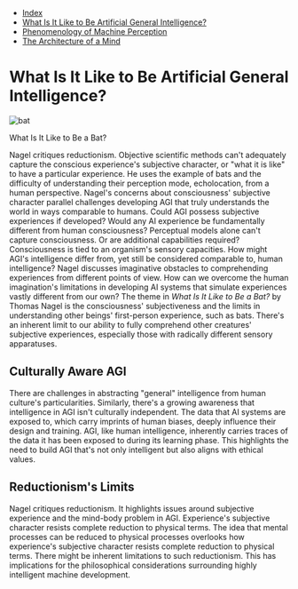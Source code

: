 * [Index](index.md)
* [What Is It Like to Be Artificial General Intelligence?](bat.md)
* [Phenomenology of Machine Perception](phenomenology-perception.md)
* [The Architecture of a Mind](synthetic-intelligence.md)

# What Is It Like to Be Artificial General Intelligence?

![bat](https://www.science.org/do/10.1126/science.ada0607/full/_20220126_on_batsecholocation_00640169-1675054672717.jpg)

What Is It Like to Be a Bat?

Nagel critiques reductionism. Objective scientific methods can't adequately capture the conscious experience's subjective character, or "what it is like" to have a particular experience. He uses the example of bats and the difficulty of understanding their perception mode, echolocation, from a human perspective. Nagel's concerns about consciousness' subjective character parallel challenges developing AGI that truly understands the world in ways comparable to humans. Could AGI possess subjective experiences if developed? Would any AI experience be fundamentally different from human consciousness? Perceptual models alone can't capture consciousness. Or are additional capabilities required? Consciousness is tied to an organism's sensory capacities. How might AGI's intelligence differ from, yet still be considered comparable to, human intelligence? Nagel discusses imaginative obstacles to comprehending experiences from different points of view. How can we overcome the human imagination's limitations in developing AI systems that simulate experiences vastly different from our own? The theme in *What Is It Like to Be a Bat?* by Thomas Nagel is the consciousness' subjectiveness and the limits in understanding other beings' first-person experience, such as bats. There's an inherent limit to our ability to fully comprehend other creatures' subjective experiences, especially those with radically different sensory apparatuses.

## Culturally Aware AGI
There are challenges in abstracting "general" intelligence from human culture's particularities. Similarly, there's a growing awareness that intelligence in AGI isn't culturally independent. The data that AI systems are exposed to, which carry imprints of human biases, deeply influence their design and training. AGI, like human intelligence, inherently carries traces of the data it has been exposed to during its learning phase. This highlights the need to build AGI that's not only intelligent but also aligns with ethical values.

## Reductionism's Limits
Nagel critiques reductionism. It highlights issues around subjective experience and the mind-body problem in AGI. Experience's subjective character resists complete reduction to physical terms. The idea that mental processes can be reduced to physical processes overlooks how experience's subjective character resists complete reduction to physical terms. There might be inherent limitations to such reductionism. This has implications for the philosophical considerations surrounding highly intelligent machine development.
